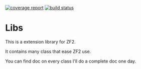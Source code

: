 [![coverage report](https://git.ddattee.fr/ddattee/libs/badges/master/coverage.svg)](https://git.ddattee.fr/ddattee/libs/commits/master)
[![build status](https://git.ddattee.fr/ddattee/libs/badges/master/build.svg)](https://git.ddattee.fr/ddattee/libs/commits/master)


Libs
====

This is a extension library for ZF2.

It contains many class that ease ZF2 use.

You can find doc on every class I'll do a complete doc one day. 

